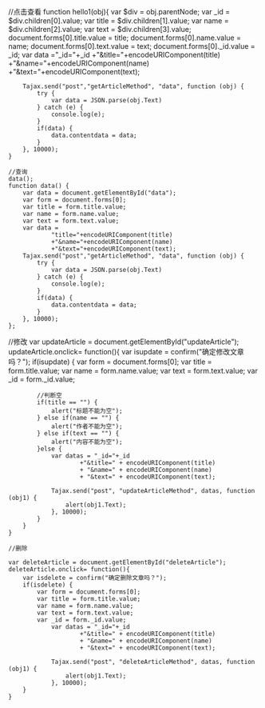  //点击查看
    function hello1(obj){
        var $div = obj.parentNode;
        var _id = $div.children[0].value;
        var title = $div.children[1].value;
        var name = $div.children[2].value;
        var text = $div.children[3].value;
        document.forms[0].title.value = title;
        document.forms[0].name.value = name;
        document.forms[0].text.value = text;
        document.forms[0]._id.value = _id;
        var data ="_id="+_id
                +"&title="+encodeURIComponent(title)
                +"&name="+encodeURIComponent(name)
                +"&text="+encodeURIComponent(text);

        Tajax.send("post","getArticleMethod", "data", function (obj) {
            try {
                var data = JSON.parse(obj.Text)
            } catch (e) {
                console.log(e);
            }
            if(data) {
                data.contentdata = data;
            }
        }, 10000);
    }

    //查询
    data();
    function data() {
        var data = document.getElementById("data");
        var form = document.forms[0];
        var title = form.title.value;
        var name = form.name.value;
        var text = form.text.value;
        var data =
                "title="+encodeURIComponent(title)
                +"&name="+encodeURIComponent(name)
                +"&text="+encodeURIComponent(text);
        Tajax.send("post","getArticleMethod", "data", function (obj) {
            try {
                var data = JSON.parse(obj.Text)
            } catch (e) {
                console.log(e);
            }
            if(data) {
                data.contentdata = data;
            }
        }, 10000);
    };
   //修改
        var updateArticle = document.getElementById("updateArticle");
        updateArticle.onclick= function(){
        var isupdate = confirm("确定修改文章吗？");
        if(isupdate) {
            var form = document.forms[0];
            var title = form.title.value;
            var name = form.name.value;
            var text = form.text.value;
            var _id = form._id.value;

            //判断空
            if(title == "") {
                alert("标题不能为空");
            } else if(name == "") {
                alert("作者不能为空");
            } else if(text == "") {
                alert("内容不能为空");
            }else {
                var datas = "_id="+_id
                        +"&title=" + encodeURIComponent(title)
                        + "&name=" + encodeURIComponent(name)
                        + "&text=" + encodeURIComponent(text);

                Tajax.send("post", "updateArticleMethod", datas, function (obj1) {
                    alert(obj1.Text);
                }, 10000);
            }
        }
    }

    //删除

    var deleteArticle = document.getElementById("deleteArticle");
    deleteArticle.onclick= function(){
        var isdelete = confirm("确定删除文章吗？");
        if(isdelete) {
            var form = document.forms[0];
            var title = form.title.value;
            var name = form.name.value;
            var text = form.text.value;
            var _id = form._id.value;
                var datas = "_id="+_id
                        +"&title=" + encodeURIComponent(title)
                        + "&name=" + encodeURIComponent(name)
                        + "&text=" + encodeURIComponent(text);

                Tajax.send("post", "deleteArticleMethod", datas, function (obj1) {
                    alert(obj1.Text);
                }, 10000);
        }
    }
